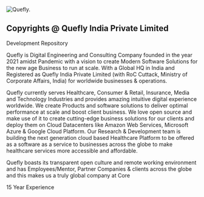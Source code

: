 ![Quefly.](https://quefly.com/wp-content/uploads/2021/07/High-Resolution-Logo-150x150.png "Quefly India Private Limited")
## Copyrights @ Quefly India Private Limited
Development Repository

Quefly is Digital Engineering and Consulting Company founded in the year 2021 amidst Pandemic with a vision to create Modern Software Solutions for the new age Business to run at scale. With a Global HQ in India and Registered as Quefly India Private Limited (with RoC Cuttack, Ministry of Corporate Affairs, India) for worldwide businesses & operations.

Quefly currently serves Healthcare, Consumer & Retail, Insurance, Media and Technology Industries and provides amazing intuitive digital experience worldwide. We create Products and software solutions to deliver optimal performance at scale and boost client business. We love open source and make use of it to create cutting-edge business solutions for our clients and deploy them on Cloud Datacenters like Amazon Web Services, Microsoft Azure & Google Cloud Platform. Our Research & Development team is building the next generation cloud based Healthcare Platform to be offered as a software as a service to businesses across the globe to make healthcare services more accessible and affordable.

Quefly boasts its transparent open culture and remote working environment and has Employees/Mentor, Partner Companies & clients across the globe and this makes us a truly global company at Core

15
Year Experience



<!--

**Here are some ideas to get you started:**

🙋‍♀️ A short introduction - what is your organization all about?
🌈 Contribution guidelines - how can the community get involved?
👩‍💻 Useful resources - where can the community find your docs? Is there anything else the community should know?
🍿 Fun facts - what does your team eat for breakfast?
🧙 Remember, you can do mighty things with the power of [Markdown](https://docs.github.com/github/writing-on-github/getting-started-with-writing-and-formatting-on-github/basic-writing-and-formatting-syntax)
-->
